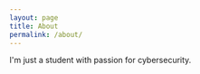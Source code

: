 ```yaml
---
layout: page
title: About
permalink: /about/
---
```


I'm just a student with passion for cybersecurity.

